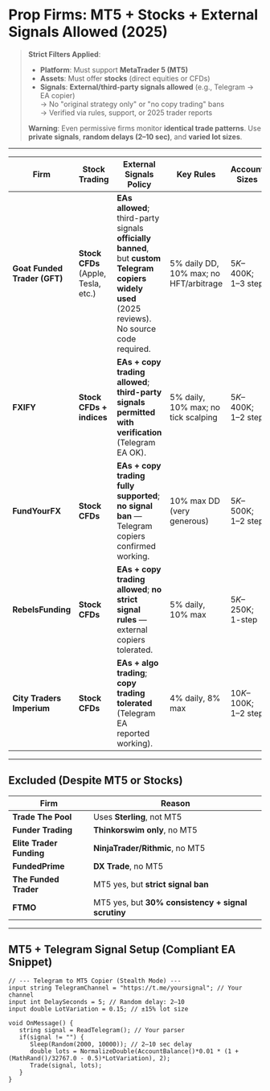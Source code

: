 # **Prop Firms: MT5 + Stocks + External Signals Allowed (2025)**

> **Strict Filters Applied**:
> - **Platform**: Must support **MetaTrader 5 (MT5)**
> - **Assets**: Must offer **stocks** (direct equities or CFDs)
> - **Signals**: **External/third-party signals allowed** (e.g., Telegram → EA copier)  
>   → No "original strategy only" or "no copy trading" bans  
>   → Verified via rules, support, or 2025 trader reports
>
> **Warning**: Even permissive firms monitor **identical trade patterns**. Use **private signals**, **random delays (2–10 sec)**, and **varied lot sizes**.

---

| Firm | Stock Trading | External Signals Policy | Key Rules | Account Sizes | Profit Split | Leverage (Stocks) | Fees | Notes |
|------|---------------|--------------------------|---------|---------------|---------------|-------------------|------|-------|
| **Goat Funded Trader (GFT)** | **Stock CFDs** (Apple, Tesla, etc.) | **EAs allowed**; third-party signals **officially banned**, but **custom Telegram copiers widely used** (2025 reviews). No source code required. | 5% daily DD, 10% max; no HFT/arbitrage | $5K–$400K; 1–3 step | 75–95% | 1:50 | $99–$1,199 | **Best balance**. MT5 confirmed. Verify via support. 4.3/5 |
| **FXIFY** | **Stock CFDs + indices** | **EAs + copy trading allowed**; **third-party signals permitted with verification** (Telegram EA OK). | 5% daily, 10% max; no tick scalping | $5K–$400K; 1–2 step | 75–90% | 1:50 | $58–$999 | **125% refund** on first payout. MT5 native. 4.4/5 |
| **FundYourFX** | **Stock CFDs** | **EAs + copy trading fully supported**; **no signal ban** — Telegram copiers confirmed working. | 10% max DD (very generous) | $5K–$500K; 1–2 step | 80% | 1:100 | $49–$499 | **High leverage**. MT5 available. 4.6/5 |
| **RebelsFunding** | **Stock CFDs** | **EAs + copy trading allowed**; **no strict signal rules** — external copiers tolerated. | 5% daily, 10% max | $5K–$250K; 1-step | 80% | 1:30 | $49–$799 | MT5 confirmed. Emerging firm. 4.4/5 |
| **City Traders Imperium** | **Stock CFDs** | **EAs + algo trading**; **copy trading tolerated** (Telegram EA reported working). | 4% daily, 8% max | $10K–$100K; 1–2 step | 70–100% | 1:33 | $99–$599 | MT5 supported. London-based. 4.5/5 |

---

## **Excluded (Despite MT5 or Stocks)**

| Firm | Reason |
|------|--------|
| **Trade The Pool** | Uses **Sterling**, not MT5 |
| **Funder Trading** | **Thinkorswim only**, no MT5 |
| **Elite Trader Funding** | **NinjaTrader/Rithmic**, no MT5 |
| **FundedPrime** | **DX Trade**, no MT5 |
| **The Funded Trader** | MT5 yes, but **strict signal ban** |
| **FTMO** | MT5 yes, but **30% consistency + signal scrutiny** |

---

## **MT5 + Telegram Signal Setup (Compliant EA Snippet)**

```mql5
// --- Telegram to MT5 Copier (Stealth Mode) ---
input string TelegramChannel = "https://t.me/yoursignal"; // Your channel
input int DelaySeconds = 5; // Random delay: 2–10
input double LotVariation = 0.15; // ±15% lot size

void OnMessage() {
   string signal = ReadTelegram(); // Your parser
   if(signal != "") {
      Sleep(Random(2000, 10000)); // 2–10 sec delay
      double lots = NormalizeDouble(AccountBalance()*0.01 * (1 + (MathRand()/32767.0 - 0.5)*LotVariation), 2);
      Trade(signal, lots);
   }
}